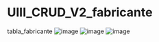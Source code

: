 # UIII_CRUD_V2_fabricante
tabla_fabricante
![image](https://github.com/JonatanMVJ/UIII_CRUD_V2_fabricante/assets/143743615/622df1d0-5ee1-401f-81ab-3ff9bbfa8536)
![image](https://github.com/JonatanMVJ/UIII_CRUD_V2_fabricante/assets/143743615/7b9f36b6-a649-45ab-bb05-33f203ffcb8f)
![image](https://github.com/JonatanMVJ/UIII_CRUD_V2_fabricante/assets/143743615/abf03ad8-b911-487e-8768-5e3c8f663a4f)



